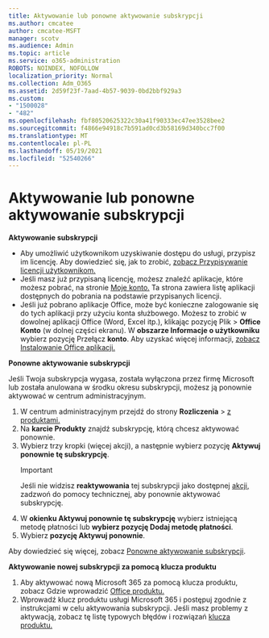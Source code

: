 ```yaml
---
title: Aktywowanie lub ponowne aktywowanie subskrypcji
ms.author: cmcatee
author: cmcatee-MSFT
manager: scotv
ms.audience: Admin
ms.topic: article
ms.service: o365-administration
ROBOTS: NOINDEX, NOFOLLOW
localization_priority: Normal
ms.collection: Adm_O365
ms.assetid: 2d59f23f-7aad-4b57-9039-0bd2bbf929a3
ms.custom:
- "1500028"
- "482"
ms.openlocfilehash: fbf80520625322c30a41f90333ec47ee3528bee2
ms.sourcegitcommit: f4866e94918c7b591ad0cd3b58169d340bcc7f00
ms.translationtype: MT
ms.contentlocale: pl-PL
ms.lasthandoff: 05/19/2021
ms.locfileid: "52540266"
---
```

# <a name="activate-or-reactivate-a-subscription"></a>Aktywowanie lub ponowne aktywowanie subskrypcji

**Aktywowanie subskrypcji**

- Aby umożliwić użytkownikom uzyskiwanie dostępu do usługi, przypisz im licencję. Aby dowiedzieć się, jak to zrobić, [zobacz Przypisywanie licencji użytkownikom.](/microsoft-365/admin/manage/assign-licenses-to-users)
- Jeśli masz już przypisaną licencję, możesz znaleźć aplikacje, które możesz pobrać, na stronie [Moje konto.](https://portal.office.com/account/#installs) Ta strona zawiera listę aplikacji dostępnych do pobrania na podstawie przypisanych licencji.
- Jeśli już pobrano aplikacje Office, może być konieczne zalogowanie się do tych aplikacji przy użyciu konta służbowego. Możesz to zrobić w dowolnej aplikacji Office (Word, Excel itp.), klikając pozycję Plik  >  **Office Konto** (w dolnej części ekranu). W **obszarze Informacje o użytkowniku** wybierz pozycję Przełącz **konto**. Aby uzyskać więcej informacji, [zobacz Instalowanie Office aplikacji.](/microsoft-365/admin/setup/install-applications)

**Ponowne aktywowanie subskrypcji**

Jeśli Twoja subskrypcja wygasa, została wyłączona przez firmę Microsoft lub została anulowana w środku okresu subskrypcji, możesz ją ponownie aktywować w centrum administracyjnym.
  
1. W centrum administracyjnym przejdź do strony **Rozliczenia**  >  [z produktami.](https://go.microsoft.com/fwlink/p/?linkid=842054)
2. Na **karcie Produkty** znajdź subskrypcję, którą chcesz aktywować ponownie.
3. Wybierz trzy kropki (więcej akcji), a następnie wybierz pozycję **Aktywuj ponownie tę subskrypcję**.
    > [!IMPORTANT]
    > Jeśli nie widzisz **reaktywowania** tej subskrypcji jako dostępnej [akcji,](https://go.microsoft.com/fwlink/p/?linkid=518322) zadzwoń do pomocy technicznej, aby ponownie aktywować subskrypcję.
4. W **okienku Aktywuj ponownie tę subskrypcję** wybierz istniejącą metodę płatności lub **wybierz pozycję Dodaj metodę płatności**.
5. Wybierz **pozycję Aktywuj ponownie**.

Aby dowiedzieć się więcej, zobacz [Ponowne aktywowanie subskrypcji](/microsoft-365/commerce/subscriptions/reactivate-your-subscription).

**Aktywowanie nowej subskrypcji za pomocą klucza produktu**

1. Aby aktywować nową Microsoft 365 za pomocą klucza produktu, zobacz Gdzie wprowadzić [Office produktu.](https://support.office.com/article/where-to-enter-your-office-product-key-0a82e5ae-739e-4b92-a6f4-2ec780c185db)
2. Wprowadź klucz produktu usługi Microsoft 365 i postępuj zgodnie z instrukcjami w celu aktywowania subskrypcji. Jeśli masz problemy z aktywacją, zobacz tę listę typowych błędów i rozwiązań [klucza produktu.](/microsoft-365/commerce/product-key-errors-and-solutions)